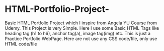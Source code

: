 # HTML-Portfolio-Project-
Basic HTML Portfolio Project which I inspire from Angela YU Course from Udemy. 
This Project is very Simple. Here I use some Basic HTML Tags like heading tag (h1 to h6), anchor tag(a), image tag(img) etc. This is just a Practice Portfolio WebPage. Here are not use any CSS code/file, only use HTML code/file
